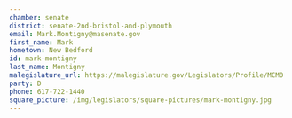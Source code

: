 ```yaml
---
chamber: senate
district: senate-2nd-bristol-and-plymouth
email: Mark.Montigny@masenate.gov
first_name: Mark
hometown: New Bedford
id: mark-montigny
last_name: Montigny
malegislature_url: https://malegislature.gov/Legislators/Profile/MCM0
party: D
phone: 617-722-1440
square_picture: /img/legislators/square-pictures/mark-montigny.jpg
---
```

